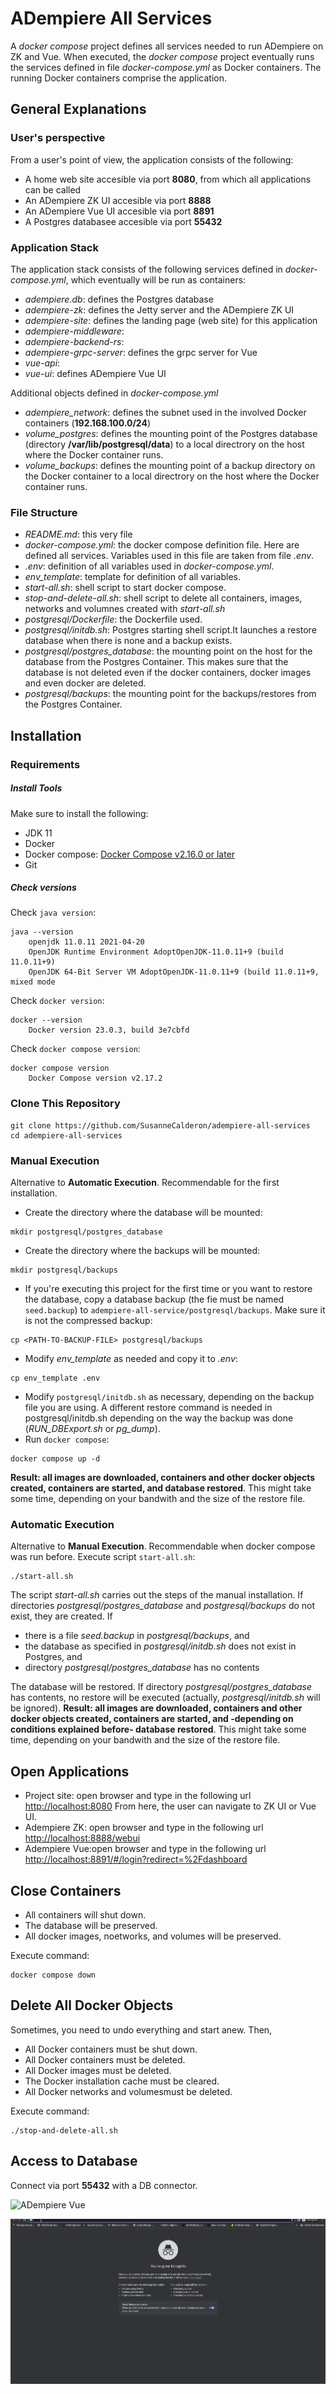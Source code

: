 # ADempiere All Services
 A *docker compose* project defines all services needed to run ADempiere on ZK and Vue. 
 When executed, the *docker compose* project eventually runs the services defined in file *docker-compose.yml* as Docker containers.
 The running Docker containers comprise the application.

## General Explanations
### User's perspective
From a user's point of view, the application consists of the following:
- A home web site accesible via port **8080**, from which all applications can be called
- An ADempiere ZK UI accesible via port **8888**
- An ADempiere Vue UI accesible via port **8891**
- A Postgres databasee accesible via port **55432**

### Application Stack
The application stack consists of the following services defined in *docker-compose.yml*, which eventually will be run as containers:
- *adempiere.db*: defines the Postgres database 
- *adempiere-zk*: defines the Jetty server and the ADempiere ZK UI
- *adempiere-site*: defines the landing page (web site) for this application
- *adempiere-middleware*:
- *adempiere-backend-rs*:
- *adempiere-grpc-server*: defines the grpc server for Vue
- *vue-api*:
- *vue-ui*: defines ADempiere Vue UI

Additional objects defined in *docker-compose.yml*
- *adempiere_network*: defines the subnet used in the involved Docker containers (**192.168.100.0/24**)
- *volume_postgres*: defines the mounting point of the Postgres database (directory **/var/lib/postgresql/data**) to a local directrory on the host where the Docker container runs.
- *volume_backups*: defines the mounting point of a backup directory on the Docker container to a local directrory on the host where the Docker container runs.

### File Structure
- *README.md*: this very file
- *docker-compose.yml*: the docker compose definition file. Here are defined all services.
  Variables used in this file are taken from file *.env*.
- *.env*: definition of all variables used in *docker-compose.yml*.
- *env_template*: template for definition of all variables.
- *start-all.sh*: shell script to start docker compose.
- *stop-and-delete-all.sh*: shell script to delete all containers, images, networks and volumnes created with *start-all.sh*
- *postgresql/Dockerfile*: the Dockerfile used.
- *postgresql/initdb.sh*: Postgres starting shell script.It launches a restore database when there is none and a backup exists.
- *postgresql/postgres_database*: the mounting point on the host for the database from the Postgres Container. This makes sure that the database is not deleted even if the docker containers, docker images and even docker are deleted.
- *postgresql/backups*: the mounting point for the backups/restores from the Postgres Container.

## Installation
### Requirements
##### Install Tools
Make sure to install the following:
- JDK  11
- Docker
- Docker compose: [Docker Compose v2.16.0 or later](https://docs.docker.com/compose/install/linux/)
- Git

##### Check versions
Check `java version`:
```Shell
java --version
    openjdk 11.0.11 2021-04-20
    OpenJDK Runtime Environment AdoptOpenJDK-11.0.11+9 (build 11.0.11+9)
    OpenJDK 64-Bit Server VM AdoptOpenJDK-11.0.11+9 (build 11.0.11+9, mixed mode
```
Check `docker version`:
```Shell
docker --version
    Docker version 23.0.3, build 3e7cbfd
```
Check `docker compose version`:
```Shell
docker compose version
    Docker Compose version v2.17.2
```
### Clone This Repository
```Shell
git clone https://github.com/SusanneCalderon/adempiere-all-services
cd adempiere-all-services
```

### Manual Execution
Alternative to **Automatic Execution**.
Recommendable for the first installation.
- Create the directory where the database will be mounted:
```Shell
mkdir postgresql/postgres_database
```
- Create the directory where the backups will be mounted:
```Shell
mkdir postgresql/backups
```
- If you're executing this project for the first time or you want to restore the database, copy a database backup (the fie must be named `seed.backup`) to `adempiere-all-service/postgresql/backups`. Make sure it is not the compressed backup:
```Shell
cp <PATH-TO-BACKUP-FILE> postgresql/backups
```
- Modify *env_template* as needed and copy it to *.env*:
```Shell
cp env_template .env
```
- Modify `postgresql/initdb.sh` as necessary, depending on the backup file you are using. 
  A different restore command is needed in postgresql/initdb.sh depending on the way the backup was done (*RUN_DBExport.sh* or *pg_dump*).
- Run `docker compose`:
```Shell
docker compose up -d
```
**Result: all images are downloaded, containers and other docker objects created, containers are started, and database restored**.
This might take some time, depending on your bandwith and the size of the restore file.
### Automatic Execution
Alternative to **Manual Execution**.
Recommendable when docker compose was run before.
Execute script `start-all.sh`:
```Shell
./start-all.sh
```
The script *start-all.sh* carries out the steps of the manual installation.
If directories *postgresql/postgres_database* and *postgresql/backups* do not exist, they are created.
If 
- there is a file *seed.backup* in *postgresql/backups*, and 
- the database as specified in *postgresql/initdb.sh* does not exist in Postgres, and
- directory *postgresql/postgres_database* has no contents

The database  will be restored.
If directory *postgresql/postgres_database* has contents, no restore will be executed (actually, *postgresql/initdb.sh* will be ignored).
**Result: all images are downloaded, containers and other docker objects created, containers are started, and -depending on conditions explained before- database restored**.
This might take some time, depending on your bandwith and the size of the restore file.
## Open Applications
- Project site: open browser and type in the following url [http://localhost:8080](http://localhost:8080)
  From here, the user can navigate to ZK UI or Vue UI.
- Adempiere ZK: open browser and type in the following url [http://localhost:8888/webui](http://localhost:8888/webui)
- Adempiere Vue:open browser and type in the following url [http://localhost:8891/#/login?redirect=%2Fdashboard](http://localhost:8891/#/login?redirect=%2Fdashboard)
## Close Containers
- All containers will shut down.
- The database will be preserved.
- All docker images, noetworks, and volumes will be preserved.

Execute command:
```Shell
docker compose down
```
## Delete All Docker Objects
Sometimes, you need to undo everything and start anew.
Then, 
- All Docker containers must be shut down.
- All Docker containers must be deleted.
- All Docker images must be deleted.
- The Docker installation cache must be cleared.
- All Docker networks and volumesmust be deleted.

Execute command:
```Shell
./stop-and-delete-all.sh
```
## Access to Database
Connect via port **55432** with a DB connector.

![ADempiere Vue](docs/ADempiere_All_Services_Vue.gif)

![ADempiere ZK](docs/ADempiere_All_Services_ZK.gif)
